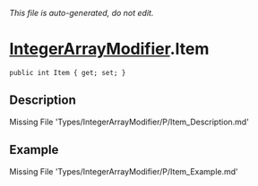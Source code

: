 *This file is auto-generated, do not edit.*

# [IntegerArrayModifier](Types/IntegerArrayModifier.md).Item
`public int Item { get; set; }`
## Description
Missing File 'Types/IntegerArrayModifier/P/Item_Description.md'
## Example
Missing File 'Types/IntegerArrayModifier/P/Item_Example.md'

